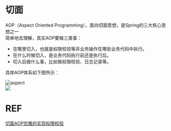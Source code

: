 # 切面
AOP（Aspect Oriented Programming），面向切面思想，是Spring的三大核心思想之一<br>
简单地去理解，其实AOP要做三类事：
* 在哪里切入，也就是权限校验等非业务操作在哪些业务代码中执行。
* 在什么时候切入，是业务代码执行前还是执行后。
* 切入后做什么事，比如做权限校验、日志记录等。

具体AOP体系如下图所示：


![aspect](pics/aspect.png)
<br>
<img src="pics/aspect.png">


# REF
[切面AOP优雅的实现权限校验](https://mp.weixin.qq.com/s/DjWq1Kw9kPMlt3l_3HDK0Q)